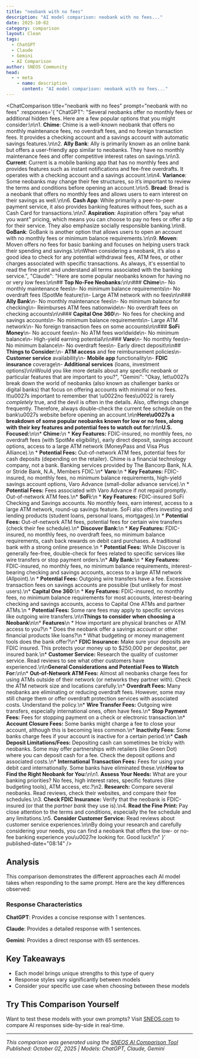 ```yaml
---
title: "neobank with no fees"
description: "AI model comparison: neobank with no fees..."
date: 2025-10-02
category: comparison
layout: Clean
tags:
  - ChatGPT
  - Claude
  - Gemini
  - AI Comparison
author: SNEOS Community
head:
  - - meta
    - name: description
      content: "AI model comparison: neobank with no fees..."
---
```


<ChatComparison
  title="neobank with no fees"
  prompt="neobank with no fees"
  :responses='{
    "ChatGPT": "Several neobanks offer no monthly fees or additional hidden fees. Here are a few popular options that you might consider:\n\n1. **Chime**: Chime is a well-known neobank that offers no monthly maintenance fees, no overdraft fees, and no foreign transaction fees. It provides a checking account and a savings account with automatic savings features.\n\n2. **Ally Bank**: Ally is primarily known as an online bank but offers a user-friendly app similar to neobanks. They have no monthly maintenance fees and offer competitive interest rates on savings.\n\n3. **Current**: Current is a mobile banking app that has no monthly fees and provides features such as instant notifications and fee-free overdrafts. It operates with a checking account and a savings account.\n\n4. **Variance**: Some neobanks may change their fee structures, so it’s important to review the terms and conditions before opening an account.\n\n5. **Bread**: Bread is a neobank that offers no monthly fees and allows users to earn interest on their savings as well.\n\n6. **Cash App**: While primarily a peer-to-peer payment service, it also provides banking features without fees, such as a Cash Card for transactions.\n\n7. **Aspiration**: Aspiration offers \"pay what you want\" pricing, which means you can choose to pay no fees or offer a tip for their service. They also emphasize socially responsible banking.\n\n8. **GoBank**: GoBank is another option that allows users to open an account with no monthly fees or minimum balance requirements.\n\n9. **Moven**: Moven offers no fees for basic banking and focuses on helping users track their spending and savings.\n\nWhen considering a neobank, it’s also a good idea to check for any potential withdrawal fees, ATM fees, or other charges associated with specific transactions. As always, it's essential to read the fine print and understand all terms associated with the banking service.",
    "Claude": "Here are some popular neobanks known for having no or very low fees:\n\n## **Top No-Fee Neobanks:**\n\n### **Chime**\n- No monthly maintenance fees\n- No minimum balance requirements\n- No overdraft fees (SpotMe feature)\n- Large ATM network with no fees\n\n### **Ally Bank**\n- No monthly maintenance fees\n- No minimum balance for checking\n- Reimburses ATM fees nationwide\n- No overdraft fees on checking accounts\n\n### **Capital One 360**\n- No fees for checking and savings accounts\n- No minimum balance requirements\n- Large ATM network\n- No foreign transaction fees on some accounts\n\n### **SoFi Money**\n- No account fees\n- No ATM fees worldwide\n- No minimum balance\n- High-yield earning potential\n\n### **Varo**\n- No monthly fees\n- No minimum balance\n- No overdraft fees\n- Early direct deposit\n\n## **Things to Consider:**\n- **ATM access** and fee reimbursement policies\n- **Customer service** availability\n- **Mobile app** functionality\n- **FDIC insurance** coverage\n- **Additional services** (loans, investment options)\n\nWould you like more details about any specific neobank or particular features that are important to you?",
    "Gemini": "Okay, let\u0027s break down the world of neobanks (also known as challenger banks or digital banks) that focus on offering accounts with minimal or no fees.  It\u0027s important to remember that \u0022no fees\u0022 is rarely *completely* true, and the devil is often in the details.  Also, offerings change frequently.  Therefore, always double-check the current fee schedule on the bank\u0027s website before opening an account.\n\n**Here\u0027s a breakdown of some popular neobanks known for low or no fees, along with their key features and potential fees to watch out for:**\n\n**U.S. Focused:**\n\n*   **Chime:**\n    *   **Key Features:**  FDIC-insured, no monthly fees, no overdraft fees (with SpotMe eligibility), early direct deposit, savings account options, access to a large ATM network (MoneyPass and Visa Plus Alliance).\n    *   **Potential Fees:** Out-of-network ATM fees, potential fees for cash deposits (depending on the retailer).  Chime is a financial technology company, not a bank. Banking services provided by The Bancorp Bank, N.A. or Stride Bank, N.A., Members FDIC.\n*   **Varo:**\n    *   **Key Features:** FDIC-insured, no monthly fees, no minimum balance requirements, high-yield savings account options, Varo Advance (small-dollar advance service).\n    *   **Potential Fees:** Fees associated with Varo Advance if not repaid promptly. Out-of-network ATM fees.\n*   **SoFi:**\n    *   **Key Features:** FDIC-insured SoFi Checking and Savings accounts. No monthly fees, earn interest, access to a large ATM network, round-up savings feature. SoFi also offers investing and lending products (student loans, personal loans, mortgages).\n    *   **Potential Fees:**  Out-of-network ATM fees, potential fees for certain wire transfers (check their fee schedule).\n*   **Discover Bank:**\n    *   **Key Features:**  FDIC-insured, no monthly fees, no overdraft fees, no minimum balance requirements, cash back rewards on debit card purchases. A traditional bank with a strong online presence.\n    *   **Potential Fees:**  While Discover is generally fee-free, double-check for fees related to specific services like wire transfers or stop payment orders.\n*   **Ally Bank:**\n    *   **Key Features:** FDIC-insured, no monthly fees, no minimum balance requirements, interest-bearing checking and savings accounts, access to a large ATM network (Allpoint).\n    *   **Potential Fees:**  Outgoing wire transfers have a fee. Excessive transaction fees on savings accounts are possible (but unlikely for most users).\n*   **Capital One 360:**\n    *   **Key Features:** FDIC-insured, no monthly fees, no minimum balance requirements for most accounts, interest-bearing checking and savings accounts, access to Capital One ATMs and partner ATMs.\n    *   **Potential Fees:**  Some rare fees may apply to specific services like outgoing wire transfers.\n\n**Things to consider when choosing a Neobank**\n\n*   **Features**\n    *   How important are physical branches or ATM access to you?\n    *   Does the neobank offer a savings account or other financial products like loans?\n    *   What budgeting or money management tools does the bank offer?\n*   **FDIC Insurance:** Make sure your deposits are FDIC insured. This protects your money up to $250,000 per depositor, per insured bank.\n*   **Customer Service:** Research the quality of customer service. Read reviews to see what other customers have experienced.\n\n**General Considerations and Potential Fees to Watch For:**\n\n*   **Out-of-Network ATM Fees:**  Almost all neobanks charge fees for using ATMs outside of their network (or networks they partner with).  Check the ATM network size and locations carefully.\n*   **Overdraft Fees:**  Many neobanks are eliminating or reducing overdraft fees.  However, some may still charge them or offer overdraft protection services with associated costs.  Understand the policy.\n*   **Wire Transfer Fees:**  Outgoing wire transfers, especially international ones, often have fees.\n*   **Stop Payment Fees:**  Fees for stopping payment on a check or electronic transaction.\n*   **Account Closure Fees:** Some banks might charge a fee to close your account, although this is becoming less common.\n*   **Inactivity Fees:**  Some banks charge fees if your account is inactive for a certain period.\n*   **Cash Deposit Limitations/Fees:** Depositing cash can sometimes be tricky with neobanks. Some may offer partnerships with retailers (like Green Dot) where you can deposit cash for a fee. Check the deposit options and associated costs.\n*   **International Transaction Fees:** Fees for using your debit card internationally. Some banks have eliminated these.\n\n**How to Find the Right Neobank for You:**\n\n1.  **Assess Your Needs:**  What are your banking priorities?  No fees, high interest rates, specific features (like budgeting tools), ATM access, etc.?\n2.  **Research:**  Compare several neobanks.  Read reviews, check their websites, and compare their fee schedules.\n3.  **Check FDIC Insurance:**  Verify that the neobank is FDIC-insured (or that the *partner bank* they use is).\n4.  **Read the Fine Print:**  Pay close attention to the terms and conditions, especially the fee schedule and any limitations.\n5.  **Consider Customer Service:**  Read reviews about customer service experiences.\n\nBy doing your research and carefully considering your needs, you can find a neobank that offers the low- or no-fee banking experience you\u0027re looking for.  Good luck!\n"
  }'
  published-date="08:14"
/>

## Analysis

This comparison demonstrates the different approaches each AI model takes when responding to the same prompt. Here are the key differences observed:

### Response Characteristics

**ChatGPT**: Provides a concise response with 1 sentences. 

**Claude**: Provides a detailed response with 1 sentences. 

**Gemini**: Provides a direct response with 65 sentences. 

## Key Takeaways

- Each model brings unique strengths to this type of query
- Response styles vary significantly between models
- Consider your specific use case when choosing between these models

## Try This Comparison Yourself

Want to test these models with your own prompts? Visit [SNEOS.com](https://sneos.com) to compare AI responses side-by-side in real-time.

---

*This comparison was generated using the [SNEOS AI Comparison Tool](https://sneos.com)*
*Published: October 02, 2025 | Models: ChatGPT, Claude, Gemini*
